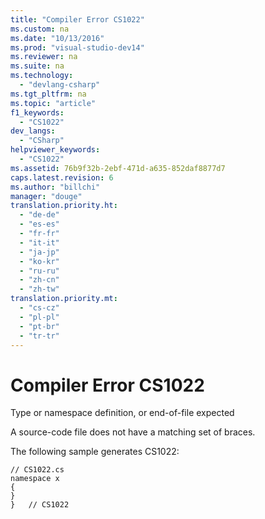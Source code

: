 ```yaml
---
title: "Compiler Error CS1022"
ms.custom: na
ms.date: "10/13/2016"
ms.prod: "visual-studio-dev14"
ms.reviewer: na
ms.suite: na
ms.technology: 
  - "devlang-csharp"
ms.tgt_pltfrm: na
ms.topic: "article"
f1_keywords: 
  - "CS1022"
dev_langs: 
  - "CSharp"
helpviewer_keywords: 
  - "CS1022"
ms.assetid: 76b9f32b-2ebf-471d-a635-852daf8877d7
caps.latest.revision: 6
ms.author: "billchi"
manager: "douge"
translation.priority.ht: 
  - "de-de"
  - "es-es"
  - "fr-fr"
  - "it-it"
  - "ja-jp"
  - "ko-kr"
  - "ru-ru"
  - "zh-cn"
  - "zh-tw"
translation.priority.mt: 
  - "cs-cz"
  - "pl-pl"
  - "pt-br"
  - "tr-tr"
---
```

# Compiler Error CS1022
Type or namespace definition, or end-of-file expected  
  
 A source-code file does not have a matching set of braces.  
  
 The following sample generates CS1022:  
  
```  
// CS1022.cs  
namespace x  
{  
}  
}   // CS1022  
```